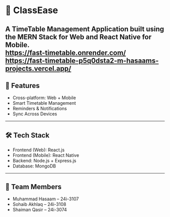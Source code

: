# 📅 ClassEase  
A TimeTable Management Application built using the **MERN Stack** for Web and **React Native** for Mobile.  
https://fast-timetable.onrender.com/
https://fast-timetable-p5q0dsta2-m-hasaams-projects.vercel.app/
---

## 🚀 Features  
- Cross-platform: Web + Mobile  
- Smart Timetable Management  
- Reminders & Notifications  
- Sync Across Devices  

---

## 🛠️ Tech Stack  
- Frontend (Web): React.js  
- Frontend (Mobile): React Native  
- Backend: Node.js + Express.js  
- Database: MongoDB  

---

## 👥 Team Members  
- Muhammad Hasaam – 24i-3107  
- Sohaib Akhlaq – 24i-3108  
- Shaiman Qasir – 24i-3074  
